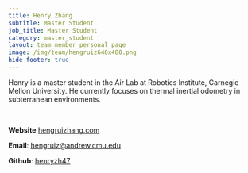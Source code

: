 ```yaml
---
title: Henry Zhang
subtitle: Master Student
job_title: Master Student
category: master_student
layout: team_member_personal_page
image: /img/team/hengruiz640x480.png
hide_footer: true
---
```


Henry is a master student in the Air Lab at Robotics Institute, Carnegie Mellon 
University. He currently focuses on thermal inertial odometry in subterranean 
environments.

<br>

**Website** [hengruizhang.com](https://hengruizhang.com)

**Email**: hengruiz@andrew.cmu.edu

**Github**: [henryzh47](https://github.com/HenryZh47)
